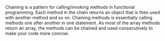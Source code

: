 Chaining is a pattern for calling/invoking methods in functional programming. Each method in the chain returns an object that is then used with another method and so on. Chaining methods is essentially calling methods one after another in one statement. As most of the array methods return an array, the methods can be chained and used consecutively to make your code more concise.